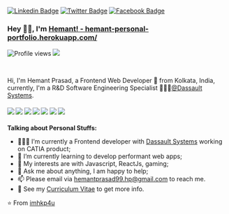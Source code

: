 [![Linkedin Badge](https://img.shields.io/badge/-@hemant_prasad-blue?style=flat-square&logo=Linkedin&logoColor=white&link=https://www.linkedin.com/in/imhkp4u/)](https://www.linkedin.com/in/imhkp4u/) [![Twitter Badge](https://img.shields.io/badge/-@hemant_prasad-1ca0f1?style=flat-square&labelColor=1ca0f1&logo=twitter&logoColor=white&link=https://twitter.com/HemantP65524466)](https://twitter.com/HemantP65524466) [![Facebook Badge](https://img.shields.io/badge/-@____hemant____prasad____-3b5998?style=flat-square&labelColor=3b5998&logo=facebook&logoColor=white&link=https://www.facebook.com/imhkp4u)](https://www.facebook.com/imhkp4u)
 

### Hey 👋🏽, I'm [Hemant! - hemant-personal-portfolio.herokuapp.com/](https://hemant-personal-portfolio.herokuapp.com/)  
![Profile views](https://gpvc.arturio.dev/imhkp4u)  <img src="https://img.shields.io/github/followers/imhkp4u?label=Follow" style=" float:left, margin-right:10px" /> 


<br/>

Hi, I'm Hemant Prasad, a Frontend Web Developer 🚀 from Kolkata, India, currently, I'm a  R&D Software Engineering Specialist 👨🏽‍💼[@Dassault Systems](https://www.3ds.com/). 

####      ![](https://img.shields.io/badge/Web%20Designing-%3C%2F%3E-blueviolet) ![](https://img.shields.io/badge/Google%20Cloud-%3C%2F%3E-yellow) ![](https://img.shields.io/badge/Python-%7C-0%2C%2022%2C%20100) ![](https://img.shields.io/badge/C++-%7C-yellowgreen) ![](https://img.shields.io/badge/Augmented%20Reality-%7C-blue) ![](https://img.shields.io/badge/SEO-%7C-ff69b4) ![](https://img.shields.io/badge/Testing-%3C%2F%3E-blueviolet)
  
**Talking about Personal Stuffs:**

- 👨🏽‍💻 I’m currently a Frontend developer with [Dassault Systems](https://www.3ds.com/) working on CATIA product;
- 🌱 I’m currently learning to develop performant web apps; 
- 🤔 My interests are with Javascript, ReactJs, gaming;
- 💬 Ask me about anything, I am happy to help;
- 📫 Please email via hemantprasad99.hp@gmail.com to reach me.
- 📝 See my [Curriculum Vitae](https://drive.google.com/file/d/1KGnscUMWSzRXD7PQgN37vB0XKke7NdGQ/view?usp=sharing) to get more info.




⭐️ From [imhkp4u](https://github.com/[imhkp4u])
